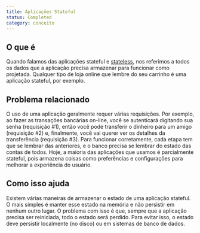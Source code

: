 ```yaml
---
title: Aplicações Stateful
status: Completed
category: conceito
---
```


## O que é

Quando falamos das aplicações stateful e [stateless](/pt-br/stateless_apps/), nos referimos a todos os dados que a aplicação precisa armazenar para funcionar como projetada. Qualquer tipo de loja online que lembre do seu carrinho é uma aplicação stateful, por exemplo.

## Problema relacionado

O uso de uma aplicação geralmente requer várias requisições. Por exemplo, ao fazer as transações bancárias on-line, você se autenticará digitando sua senha (requisição #1), então você pode transferir o dinheiro para um amigo (requisição #2) e, finalmente, você vai querer ver os detalhes da transferência (requisição #3). Para funcionar corretamente, cada etapa tem que se lembrar das anteriores, e o banco precisa se lembrar do estado das contas de todos. Hoje, a maioria das aplicações que usamos é parcialmente stateful, pois armazena coisas como preferências e configurações para melhorar a experiência do usuário.

## Como isso ajuda

Existem várias maneiras de armazenar o estado de uma aplicação stateful. O mais simples é manter esse estado na memória e não persistir em nenhum outro lugar. O problema com isso é que, sempre que a aplicação precisa ser reiniciada, todo o estado será perdido. Para evitar isso, o estado deve persistir localmente (no disco) ou em sistemas de banco de dados.
